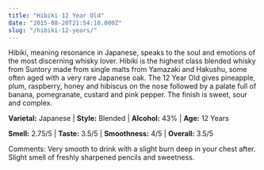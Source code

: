 ```yaml
---
title: "Hibiki 12 Year Old"
date: "2015-08-20T21:54:10.000Z"
slug: "/hibiki-12-years/"
---
```

Hibiki, meaning resonance in Japanese, speaks to the soul and emotions of the most discerning whisky lover. Hibiki is the highest class blended whisky from Suntory made from single malts from Yamazaki and Hakushu, some often aged with a very rare Japanese oak. The 12 Year Old gives pineapple, plum, raspberry, honey and hibiscus on the nose followed by a palate full of banana, pomegranate, custard and pink pepper. The finish is sweet, sour and complex.

**Varietal:** Japanese | **Style:** Blended | **Alcohol:** 43% | **Age:** 12 Years

**Smell:** 2.75/5 | **Taste:** 3.5/5 | **Smoothness:** 4/5 | 
**Overall:** 3.5/5

Comments: Very smooth to drink with a slight burn deep in your chest after. Slight smell of freshly sharpened pencils and sweetness. 
    